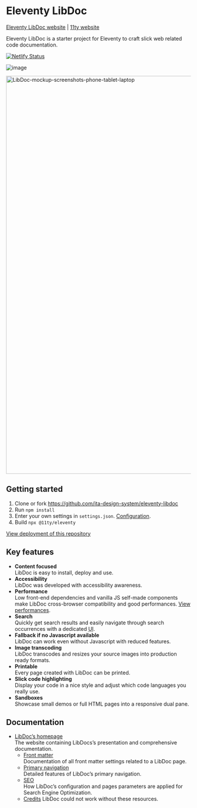 # Eleventy LibDoc

[Eleventy LibDoc website](https://eleventy-libdoc.netlify.app/) | [11ty website](11ty)

Eleventy LibDoc is a starter project for Eleventy to craft slick web related code documentation.

[![Netlify Status](https://api.netlify.com/api/v1/badges/d1986dbf-2272-4614-8dec-c228ba4699ef/deploy-status)](https://app.netlify.com/sites/11ty-libdoc-blank/deploys)

![image](https://github.com/user-attachments/assets/8011e835-0d6d-404d-b068-5a9b42b6c07d)

<img width="1082" alt="LibDoc-mockup-screenshots-phone-tablet-laptop" src="https://github.com/user-attachments/assets/af58a2d3-52df-4fdd-9285-80c0bd7d4659" />


## Getting started

1. Clone or fork <https://github.com/ita-design-system/eleventy-libdoc>
2. Run `npm install`
3. Enter your own settings in `settings.json`. [Configuration](/content/configuration/index.md).
4. Build `npx @11ty/eleventy`

[View deployment of this repository](https://11ty-libdoc-blank.netlify.app)

## Key features

* **Content focused** <br>LibDoc is easy to install, deploy and use.
* **Accessibility** <br>LibDoc was developed with accessibility awareness.
* **Performance** <br>Low front-end dependencies and vanilla JS self-made components make LibDoc cross-browser compatibility and good performances. <a href="https://developers.google.com/speed/pagespeed/insights/?url=eleventy-libdoc.netlify.app" target="_blank">View performances</a>.
* **Search** <br>Quickly get search results and easily navigate through search occurrences with a dedicated <abbr title="user Interface">UI</abbr>.
* **Fallback if no Javascript available** <br>LibDoc can work even without Javascript with reduced features.
* **Image transcoding** <br>LibDoc transcodes and resizes your source images into production ready formats.
* **Printable** <br>Every page created with LibDoc can be printed.
* **Slick code highlighting** <br>Display your code in a nice style and adjust which code languages you really use.
* **Sandboxes** <br>Showcase small demos or full HTML pages into a responsive dual pane.

## Documentation

* [LibDoc’s homepage](https://eleventy-libdoc.netlify.app) <br>The website containing LibDocs’s presentation and comprehensive documentation.
    * [Front matter](https://eleventy-libdoc.netlify.app/front-matter/) <br>Documentation of all front matter settings related to a LibDoc page.
    * [Primary navigation](https://eleventy-libdoc.netlify.app/primary-navigation/) <br>Detailed features of LibDoc’s primary navigation.
    * [SEO](https://eleventy-libdoc.netlify.app/configuration/seo/) <br>How LibDoc’s configuration and pages parameters are applied for Search Engine Optimization.
    * [Credits](https://eleventy-libdoc.netlify.app/configuration/credits/) LibDoc could not work without these resources.

